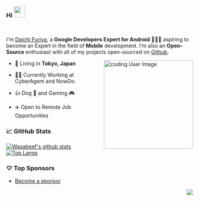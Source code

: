### Hi <img src="https://raw.githubusercontent.com/wasabeef/wasabeef/master/icons/wave.gif" width="30px">
<br/>

I'm [Daichi Furiya](https://twitter.com/wasabeef_jp), a **Google Developers Expert for Android** 👨🏻‍💻 aspiring to become an Expert in the field of **Mobile** development. I’m also an **Open-Source** enthusiast with all of my projects open-sourced on [Github](https://www.github.com/wasabeef).
<br/>

<img align="right" alt="coding User Image" src="https://raw.githubusercontent.com/wasabeef/wasabeef/master/icons/chip.gif" height="240" />

- 🗼 Living in **Tokyo, Japan**

- 👨‍💻 Currently Working at CyberAgent and NowDo.

- 👍 Dog 🐶 and Gaming 🎮

- ✈️ Open to Remote Job Opportunities

### 📈 GitHub Stats

[![Wasabeef's github stats](https://github-readme-stats.wasabeef.vercel.app/api?username=wasabeef&show_icons=true&line_height=21&show_icons=true&theme=vue&hide_border=true)](https://github.com/anuraghazra/github-readme-stats)
[![Top Langs](https://github-readme-stats.vercel.app/api/top-langs/?username=wasabeef&show_icons=true&layout=compact&theme=vue&hide_border=true)](https://github.com/anuraghazra/github-readme-stats)

### ♡ Top Sponsors

- [Become a sponsor](https://github.com/sponsors/wasabeef)

<img src="https://komarev.com/ghpvc/?username=wasabeef&color=blue&style=flat-square&label=visitors" align="right" />
